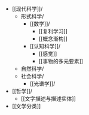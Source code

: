 - [[现代科学]]/
  - 形式科学/
	- [[数学]]/
		- [[复利学习]]
		- [[概念渐构]]
	-  [[认知科学]]/
		- [[感觉]]
		- [[事物的多元要素]]
  - 自然科学/
  - 社会科学/
	-  [[光谱学]]/
-  [[哲学]]/
	- [[文字描述与描述实体]]
- [[文学分类]]
